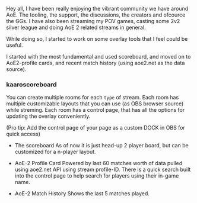 Hey all, I have been really enjoying the vibrant community we have around AoE. The tooling, the support, the discussions, the creators and ofcource the GGs. I have also been streaming my POV games, casting some 2v2 silver league and doing AoE 2 related streams in general.

While doing so, I started to work on some overlay tools that I feel could be useful.

I started with the most fundamental and used scoreboard, and moved on to AoE2-profile cards, and recent match history (using aoe2.net as the data source).



### kaaroscoreboard 
You can create multiple rooms for each `type` of stream. Each room has multiple customizable layouts that you can use (as OBS browser source) while streming. Each room has a control page, that has all the options for updating the overlay conveniently. 

(Pro tip: Add the control page of your page as a custom DOCK in OBS for quick access)

* The scoreboard
As of now it is just head-up 2 player board, but can be customized for a n-player layout.


* AoE-2 Profile Card
Powered by last 60 matches worth of data pulled using aoe2.net API using stream profile-ID. There is a quick search built into the control page to help search for players using their in-game name.

* AoE-2 Match History
Shows the last 5 matches played.


